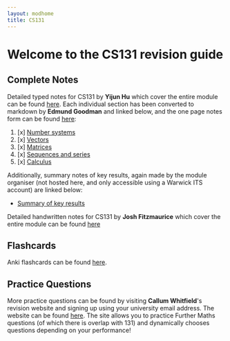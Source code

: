 ```yaml
---
layout: modhome
title: CS131
---
```


# Welcome to the CS131 revision guide



## Complete Notes



Detailed typed notes for CS131 by **Yijun Hu** which cover the entire module can be found [here](https://adrakaris.github.io/blog-cs/cs131/index.html). Each individual section has been converted to markdown by **Edmund Goodman** and linked below, and the one page notes form can be found [here](https://warwick.guide/CS131/opnotes):

1. [x] [Number systems](part1)
2. [x] [Vectors](part2)
3. [x] [Matrices](part3)
4. [x] [Sequences and series](part4)
5. [x] [Calculus](part5)


Additionally, summary notes of key results, again made by the module organiser (not hosted here, and only accessible using a Warwick ITS account) are linked below:

- [Summary of key results](https://warwick.ac.uk/fac/sci/dcs/teaching/material/cs131/revision_summary.pdf)

Detailed handwritten notes for CS131 by **Josh Fitzmaurice** which cover the entire module can be found [here](./cs131-notes.pdf)

## Flashcards
Anki flashcards can be found [here](./CS131-ankideck.apkg).

## Practice Questions
More practice questions can be found by visiting **Callum Whitfield**'s revision website and signing up using your university email address. The website can be found [here](https://mathrevision.pythonanywhere.com). The site allows you to practice Further Maths questions (of which there is overlap with 131) and dynamically chooses questions depending on your performance!
